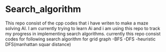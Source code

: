 # Search_algorithm

This repo  consist of the cpp codes that i have writen to make a maze solving AI.
I am currently trying to learn Ai and i am using this repo to track my progress in implementing  search algorithms.
currently this repo consist codes for following search algorithm for grid graph
-BFS
-DFS
-heuristic DFS(manhattan squar distance)
